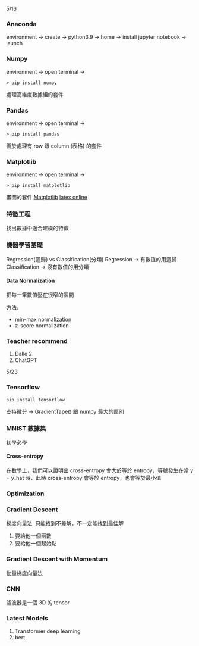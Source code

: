 5/16
### Anaconda
environment -> create -> python3.9 -> home -> install jupyter notebook -> launch

### Numpy
environment -> open terminal -> 
```shell
> pip install numpy
```
處理高維度數據組的套件

### Pandas
environment -> open terminal ->
```shell
> pip install pandas
```
善於處理有 row 跟 column (表格) 的套件

### Matplotlib
environment -> open terminal -> 
```shell
> pip install matplotlib
```
畫圖的套件
[Matplotlib](https://matplotlib.org/stable/gallery/index.html)
[latex online](https://latexeditor.lagrida.com/)

### 特徵工程
找出數據中適合建模的特徵

### 機器學習基礎
Regression(迴歸) vs Classification(分類)
Regression -> 有數值的用迴歸
Classification -> 沒有數值的用分類

#### Data Normalization
把每一筆數值壓在很窄的區間

方法:
- min-max normalization
- z-score normalization

### Teacher recommend
1. Dalle 2
2. ChatGPT


5/23
### Tensorflow
```shell
pip install tensorflow
```
支持微分 -> GradientTape()  跟 numpy 最大的區別

### MNIST 數據集
初學必學

#### Cross-entropy
在數學上，我們可以證明出 cross-entropy 會大於等於 entropy，等號發生在當 y = y_hat 時，此時 cross-entropy 會等於 entropy，也會等於最小值

### Optimization

### Gradient Descent
梯度向量法: 只能找到不差解，不一定能找到最佳解
1. 要給他一個函數
2. 要給他一個起始點

### Gradient Descent with Momentum
動量梯度向量法

### CNN
濾波器是一個 3D 的 tensor

### Latest Models
1. Transformer deep learning
2. bert
